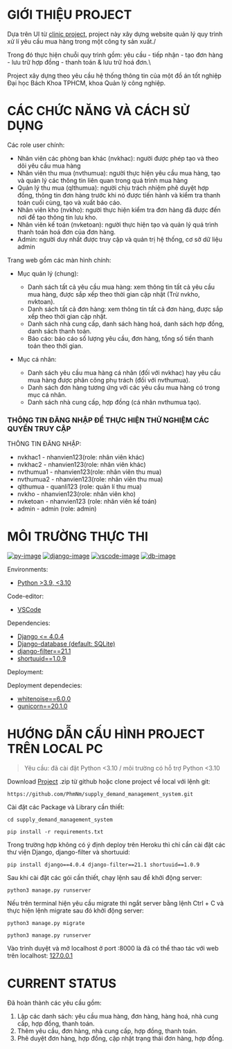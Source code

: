 # GIỚI THIỆU PROJECT

Dựa trên UI từ [clinic project][clinic-pj-url], project này xây dựng website quản lý quy trình xử lí yêu cầu mua hàng trong một công ty sản xuất./

Trong đó thực hiện chuỗi quy trình gồm: yêu cầu - tiếp nhận - tạo đơn hàng - lưu trữ hợp đồng - thanh toán & lưu trữ hoá đơn.\

Project xây dựng theo yêu cầu hệ thống thông tin của một đồ án tốt nghiệp Đại học Bách Khoa TPHCM, khoa Quản lý công nghiệp.

# CÁC CHỨC NĂNG VÀ CÁCH SỬ DỤNG

Các role user chính:

- Nhân viên các phòng ban khác (nvkhac): người được phép tạo và theo dõi yêu cầu mua hàng
- Nhân viên thu mua (nvthumua): người thực hiện yêu cầu mua hàng, tạo và quản lý các thông tin liên quan trong quá trình mua hàng
- Quản lý thu mua (qlthumua): người chịu trách nhiệm phê duyệt hợp đồng, thông tin đơn hàng trước khi nó được tiến hành và kiểm tra thanh toán cuối cùng, tạo và xuất báo cáo.
- Nhân viên kho (nvkho): người thực hiện kiểm tra đơn hàng đã được đến nơi để tạo thông tin lưu kho.
- Nhân viên kế toán (nvketoan): người thực hiện tạo và quản lý quá trình thanh toán hoá đơn của đơn hàng.
- Admin: người duy nhất được truy cập và quản trị hệ thống, cơ sở dữ liệu admin

Trang web gồm các màn hình chính:

- Mục quản lý (chung):
  - Danh sách tất cả yêu cầu mua hàng: xem thông tin tất cả yêu cầu mua hàng, được sắp xếp theo thời gian cập nhật (Trừ nvkho, nvktoan).
  - Danh sách tất cả đơn hàng: xem thông tin tất cả đơn hàng, được sắp xếp theo thời gian cập nhật.
  - Danh sách nhà cung cấp, danh sách hàng hoá, danh sách hợp đồng, danh sách thanh toán.
  - Báo cáo: báo cáo số lượng yêu cầu, đơn hàng, tổng số tiền thanh toán theo thời gian.

- Mục cá nhân:
  - Danh sách yêu cầu mua hàng cá nhân (đối với nvkhac) hay yêu cầu mua hàng được phân công phụ trách (đối với nvthumua).
  - Danh sách đơn hàng tương ứng với các yêu cầu mua hàng có trong mục cá nhân.
  - Danh sách nhà cung cấp, hợp đồng (cá nhân nvthumua tạo).

### THÔNG TIN ĐĂNG NHẬP ĐỂ THỰC HIỆN THỬ NGHIỆM CÁC QUYỀN TRUY CẬP

THÔNG TIN ĐĂNG NHẬP:

- nvkhac1 - nhanvien123(role: nhân viên khác)
- nvkhac2 - nhanvien123(role: nhân viên khác)
- nvthumua1 - nhanvien123(role: nhân viên thu mua)
- nvthumua2 - nhanvien123(role: nhân viên thu mua)
- qlthumua - quanli123 (role: quản lí thu mua)
- nvkho - nhanvien123(role: nhân viên kho)
- nvketoan - nhanvien123 (role: nhân viên kế toán)
- admin - admin (role: admin)

# MÔI TRƯỜNG THỰC THI

[![py-image]][py-url]
[![django-image]][django-url]
[![vscode-image]][vscode-url]
[![db-image]][db-url]

Environments:

- [Python >3.9, <3.10][py-url]

Code-editor:

- [VSCode][vscode-url]

Dependencies:

- [Django <= 4.0.4][django-url]
- [Django-database (default: SQLite)][db-url]
- [django-filter==21.1][dj-filter-url]
- [shortuuid==1.0.9][suuid-url]

Deployment:

Deployment dependecies:

- [whitenoise==6.0.0][wn-url]
- [gunicorn==20.1.0][gu-url]

# HƯỚNG DẪN CẤU HÌNH PROJECT TRÊN LOCAL PC

> Yêu cầu: đã cài đặt Python <3.10 / môi trường có hỗ trợ Python <3.10

Download [Project][this-pj-url] .zip từ github hoặc clone project về local với lệnh git:

```git
https://github.com/PhmNm/supply_demand_management_system.git
```

Cài đặt các Package và Library cần thiết:

```terminal
cd supply_demand_management_system

pip install -r requirements.txt
```

Trong trường hợp không có ý định deploy trên Heroku thì chỉ cần cài đặt các thư viện Django, django-filter và shortuuid:

```terrminal
pip install django==4.0.4 django-filter==21.1 shortuuid==1.0.9
```

Sau khi cài đặt các gói cần thiết, chạy lệnh sau để khởi động server:

```terminal
python3 manage.py runserver
```

Nếu trên terminal hiện yêu cầu migrate thì ngắt server bằng lệnh Ctrl + C và thực hiện lệnh migrate sau đó khởi động server:

```terminal
python3 manage.py migrate

python3 manage.py runserver
```

Vào trình duyệt và mở localhost ở port :8000 là đã có thể thao tác với web trên localhost: [127.0.0.1](http://127.0.0.1:8000/)

# CURRENT STATUS

Đã hoàn thành các yêu cầu  gồm:

1. Lập các danh sách: yêu cầu mua hàng, đơn hàng, hàng hoá, nhà cung cấp, hợp đồng, thanh toán.
2. Thêm yêu cầu, đơn hàng, nhà cung cấp, hợp đồng, thanh toán.
3. Phê duyệt đơn hàng, hợp đồng, cập nhật trạng thái đơn hàng, hợp đồng.

[py-image]: https://img.shields.io/badge/Python-%3E3.9%2C%20%3C3.10-yellow
[py-url]: https://www.python.org/downloads/release/python-396/
[django-image]: https://img.shields.io/badge/Django-4.0.4-green
[django-url]: https://docs.djangoproject.com/en/4.0/
[dj-filter-url]: https://django-filter.readthedocs.io/en/stable/index.html
[suuid-url]: https://github.com/skorokithakis/shortuuid
[Vscode-image]:https://img.shields.io/badge/VSCode-x64-blue
[vscode-url]: https://code.visualstudio.com/
[db-image]: https://img.shields.io/badge/Django--database-SQLite-green
[db-url]: https://docs.djangoproject.com/en/4.0/intro/tutorial02/#:~:text=By%20default%2C%20the%20configuration%20uses,else%20to%20support%20your%20database.

[wn-url]: http://whitenoise.evans.io/en/stable/
[gu-url]: https://gunicorn.org/
[clinic-pj-url]: https://github.com/PhmNm/ClinicWeb_SEProject_HCMUS
[this-pj-url]: https://github.com/PhmNm/supply_demand_management_system
